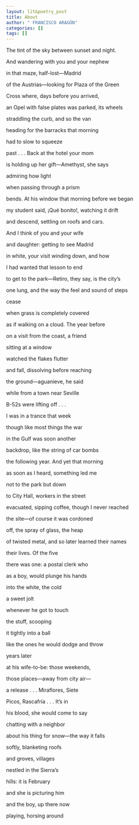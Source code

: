```yaml
---
layout: lit&poetry_post
title: About
author: " FRANCISCO ARAGÓN"
categories: []
tags: []
---
```

The tint of the sky between sunset and night.

 

And wandering with you and your nephew

in that maze, half-lost—Madrid

of the Austrias—looking for Plaza of the Green

 

Cross where, days before you arrived,

an Opel with false plates was parked, its wheels

straddling the curb, and so the van

 

heading for the barracks that morning

had to slow to squeeze

past . . . Back at the hotel your mom

 

is holding up her gift—Amethyst, she says

admiring how light

when passing through a prism

 

bends. At his window that morning before we began

my student said, ¡Qué bonito!, watching it drift

and descend, settling on roofs and cars.

 

And I think of you and your wife

and daughter: getting to see Madrid

in white, your visit winding down, and how

 

I had wanted that lesson to end

to get to the park—Retiro, they say, is the city’s

one lung, and the way the feel and sound of steps

 

cease

when grass is completely covered

as if walking on a cloud. The year before

 

on a visit from the coast, a friend

sitting at a window

watched the flakes flutter

 

and fall, dissolving before reaching

the ground—aguanieve, he said

while from a town near Seville

 

B-52s were lifting off . . .

I was in a trance that week

though like most things the war

 

in the Gulf was soon another

backdrop, like the string of car bombs

the following year. And yet that morning

 

as soon as I heard, something led me

not to the park but down

to City Hall, workers in the street

 

evacuated, sipping coffee, though I never reached

the site—of course it was cordoned

off, the spray of glass, the heap

 

of twisted metal, and so later learned their names

their lives. Of the five

there was one: a postal clerk who

 

as a boy, would plunge his hands

into the white, the cold

a sweet jolt

 

whenever he got to touch

the stuff, scooping

it tightly into a ball

 

like the ones he would dodge and throw

years later

at his wife-to-be: those weekends,

 

those places—away from city air—

a release . . . Miraflores, Siete

Picos, Rascafría . . . It’s in

 

his blood, she would come to say

chatting with a neighbor

about his thing for snow—the way it falls

 

softly, blanketing roofs

and groves, villages

nestled in the Sierra’s

 

hills: it is February

and she is picturing him

and the boy, up there now

 

playing, horsing around